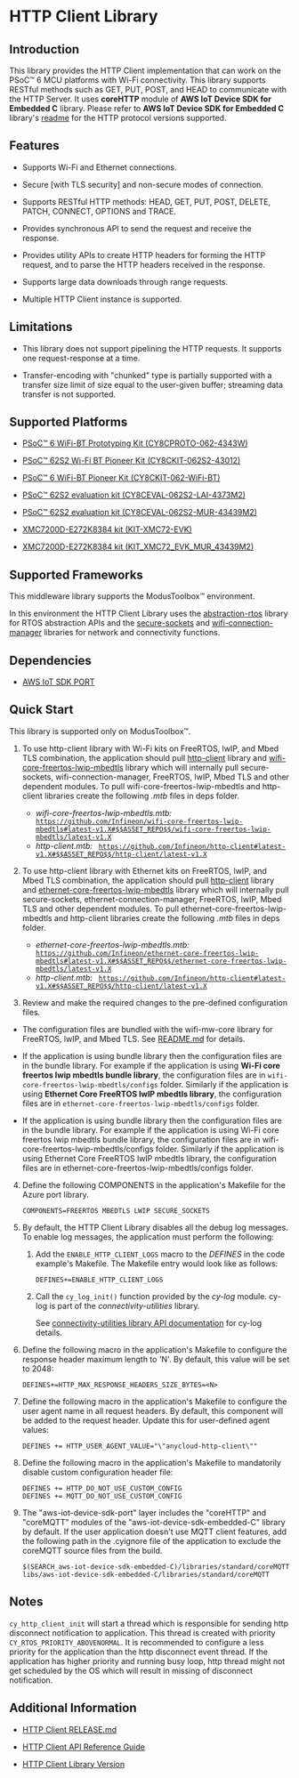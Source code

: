 # HTTP Client Library


## Introduction

This library provides the HTTP Client implementation that can work on the PSoC&trade; 6 MCU platforms with Wi-Fi connectivity.
This library supports RESTful methods such as GET, PUT, POST, and HEAD to communicate with the HTTP Server. It uses **coreHTTP** module of **AWS IoT Device SDK for Embedded C** library. Please refer to **AWS IoT Device SDK for Embedded C** library's [readme](https://github.com/aws/aws-iot-device-sdk-embedded-C/tree/202011.00#corehttp) for the HTTP protocol versions supported.

## Features

- Supports Wi-Fi and Ethernet connections.

- Secure [with TLS security] and non-secure modes of connection.

- Supports RESTful HTTP methods: HEAD, GET, PUT, POST, DELETE, PATCH, CONNECT, OPTIONS and TRACE.

- Provides synchronous API to send the request and receive the response.

- Provides utility APIs to create HTTP headers for forming the HTTP request, and to parse the HTTP headers received in the response.

- Supports large data downloads through range requests.

- Multiple HTTP Client instance is supported.

## Limitations

- This library does not support pipelining the HTTP requests. It supports one request-response at a time.

- Transfer-encoding with "chunked" type is partially supported with a transfer size limit of size equal to the user-given buffer; streaming data transfer is not supported.

## Supported Platforms

- [PSoC&trade; 6 WiFi-BT Prototyping Kit (CY8CPROTO-062-4343W)](https://www.infineon.com/cms/en/product/evaluation-boards/cy8cproto-062-4343w/)

- [PSoC&trade; 62S2 Wi-Fi BT Pioneer Kit (CY8CKIT-062S2-43012)](https://www.infineon.com/cms/en/product/evaluation-boards/cy8ckit-062s2-43012/)

- [PSoC&trade; 6 WiFi-BT Pioneer Kit (CY8CKIT-062-WiFi-BT)](https://www.infineon.com/cms/en/product/evaluation-boards/cy8ckit-062-wifi-bt/)

- [PSoC&trade; 62S2 evaluation kit (CY8CEVAL-062S2-LAI-4373M2)](https://www.infineon.com/cms/en/product/evaluation-boards/cy8ceval-062s2/)

- [PSoC&trade; 62S2 evaluation kit (CY8CEVAL-062S2-MUR-43439M2)](https://www.infineon.com/cms/en/product/evaluation-boards/cy8ceval-062s2/)

- [XMC7200D-E272K8384 kit (KIT-XMC72-EVK)](https://www.infineon.com/cms/en/product/evaluation-boards/kit_xmc72_evk/)

- [XMC7200D-E272K8384 kit (KIT_XMC72_EVK_MUR_43439M2)](https://www.infineon.com/cms/en/product/evaluation-boards/kit_xmc72_evk/)

## Supported Frameworks

This middleware library supports the ModusToolbox&trade; environment.

In this environment the HTTP Client Library uses the [abstraction-rtos](https://github.com/Infineon/abstraction-rtos) library for RTOS abstraction APIs and the [secure-sockets](https://github.com/Infineon/secure-sockets) and [wifi-connection-manager](https://github.com/Infineon/wifi-connection-manager) libraries for network and connectivity functions.

## Dependencies

- [AWS IoT SDK PORT](https://github.com/Infineon/aws-iot-device-sdk-port)

## Quick Start

This library is supported only on ModusToolbox&trade;.

1. To use http-client library with Wi-Fi kits on FreeRTOS, lwIP, and Mbed TLS combination, the application should pull [http-client](https://github.com/Infineon/http-client) library and [wifi-core-freertos-lwip-mbedtls](https://github.com/Infineon/wifi-core-freertos-lwip-mbedtls) library which will internally pull secure-sockets, wifi-connection-manager, FreeRTOS, lwIP, Mbed TLS and other dependent modules.
To pull wifi-core-freertos-lwip-mbedtls and http-client libraries create the following *.mtb* files in deps folder.
   - *wifi-core-freertos-lwip-mbedtls.mtb:*
      <code>
      https://github.com/Infineon/wifi-core-freertos-lwip-mbedtls#latest-v1.X#$$ASSET_REPO$$/wifi-core-freertos-lwip-mbedtls/latest-v1.X
      </code>
   - *http-client.mtb:*
      <code>
      https://github.com/Infineon/http-client#latest-v1.X#$$ASSET_REPO$$/http-client/latest-v1.X
      </code>

2. To use http-client library with Ethernet kits on FreeRTOS, lwIP, and Mbed TLS combination, the application should pull [http-client](https://github.com/Infineon/http-client) library and [ethernet-core-freertos-lwip-mbedtls](https://github.com/Infineon/ethernet-core-freertos-lwip-mbedtls) library which will internally pull secure-sockets, ethernet-connection-manager, FreeRTOS, lwIP, Mbed TLS and other dependent modules.
To pull ethernet-core-freertos-lwip-mbedtls and http-client libraries create the following *.mtb* files in deps folder.
   - *ethernet-core-freertos-lwip-mbedtls.mtb:*
      <code>
      https://github.com/Infineon/ethernet-core-freertos-lwip-mbedtls#latest-v1.X#$$ASSET_REPO$$/ethernet-core-freertos-lwip-mbedtls/latest-v1.X
      </code>
   - *http-client.mtb:*
      <code>
      https://github.com/Infineon/http-client#latest-v1.X#$$ASSET_REPO$$/http-client/latest-v1.X
      </code>

3. Review and make the required changes to the pre-defined configuration files.
 - The configuration files are bundled with the wifi-mw-core library for FreeRTOS, lwIP, and Mbed TLS. See [README.md](https://github.com/Infineon/wifi-mw-core/blob/master/README.md) for details.
 - If the application is using bundle library then the configuration files are in the bundle library. For example if the application is using **Wi-Fi core freertos lwip mbedtls bundle library**, the configuration files are in `wifi-core-freertos-lwip-mbedtls/configs` folder. Similarly if the application is using **Ethernet Core FreeRTOS lwIP mbedtls library**, the configuration files are in `ethernet-core-freertos-lwip-mbedtls/configs` folder.

- If the application is using bundle library then the configuration files are in the bundle library. For example if the application is using Wi-Fi core freertos lwip mbedtls bundle library, the configuration files are in wifi-core-freertos-lwip-mbedtls/configs folder. Similarly if the application is using Ethernet Core FreeRTOS lwIP mbedtls library, the configuration files are in ethernet-core-freertos-lwip-mbedtls/configs folder.


4. Define the following COMPONENTS in the application's Makefile for the Azure port library.
    ```
    COMPONENTS=FREERTOS MBEDTLS LWIP SECURE_SOCKETS
    ```
5. By default, the HTTP Client Library disables all the debug log messages. To enable log messages, the application must perform the following:

   1. Add the `ENABLE_HTTP_CLIENT_LOGS` macro to the *DEFINES* in the code example's Makefile. The Makefile entry would look like as follows:
       ```
       DEFINES+=ENABLE_HTTP_CLIENT_LOGS
       ```
   2. Call the `cy_log_init()` function provided by the *cy-log* module. cy-log is part of the *connectivity-utilities* library.

      See [connectivity-utilities library API documentation](https://infineon.github.io/connectivity-utilities/api_reference_manual/html/group__logging__utils.html) for cy-log details.

6. Define the following macro in the application's Makefile to configure the response header maximum length to 'N'. By default, this value will be set to 2048:
   ```
   DEFINES+=HTTP_MAX_RESPONSE_HEADERS_SIZE_BYTES=<N>
   ```
7. Define the following macro in the application's Makefile to configure the user agent name in all request headers. By default, this component will be added to the request header. Update this for user-defined agent values:

   ```
   DEFINES += HTTP_USER_AGENT_VALUE="\"anycloud-http-client\""
   ```
8. Define the following macro in the application's Makefile to mandatorily disable custom configuration header file:
   ```
   DEFINES += HTTP_DO_NOT_USE_CUSTOM_CONFIG
   DEFINES += MQTT_DO_NOT_USE_CUSTOM_CONFIG
   ```
9. The "aws-iot-device-sdk-port" layer includes the "coreHTTP" and "coreMQTT" modules of the "aws-iot-device-sdk-embedded-C" library by default. If the user application doesn't use MQTT client features, add the following path in the .cyignore file of the application to exclude the coreMQTT source files from the build.
   ```
   $(SEARCH_aws-iot-device-sdk-embedded-C)/libraries/standard/coreMQTT
   libs/aws-iot-device-sdk-embedded-C/libraries/standard/coreMQTT
   ```
## Notes

`cy_http_client_init` will start a thread which is responsible for sending http disconnect notification to application. This thread is created with priority `CY_RTOS_PRIORITY_ABOVENORMAL`. It is recommended to configure a less priority for the application than the http disconnect event thread. If the application has higher priority and running busy loop, http thread might not get scheduled by the OS which will result in missing of disconnect notification.

## Additional Information

- [HTTP Client RELEASE.md](./RELEASE.md)

- [HTTP Client API Reference Guide](https://infineon.github.io/http-client/api_reference_manual/html/index.html)

- [HTTP Client Library Version](./version.xml)
